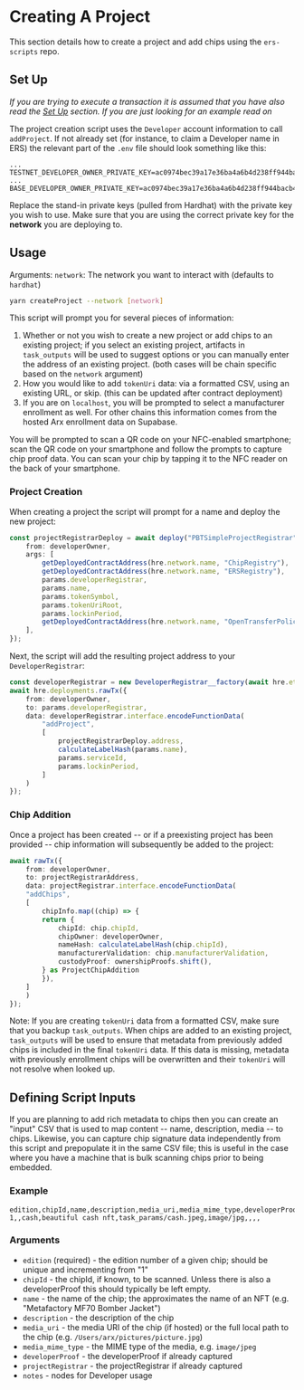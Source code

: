 # Creating A Project
This section details how to create a project and add chips using the `ers-scripts` repo.

## Set Up
_If you are trying to execute a transaction it is assumed that you have also read the [Set Up](setup.md) section. If you are just looking for an example read on_

The project creation script uses the `Developer` account information to call `addProject`. If not already set (for instance, to claim a Developer name in ERS) the relevant part of the `.env` file should look something like this:
```
...
TESTNET_DEVELOPER_OWNER_PRIVATE_KEY=ac0974bec39a17e36ba4a6b4d238ff944bacb478cbed5efcae784d7bf4f2ff80
...
BASE_DEVELOPER_OWNER_PRIVATE_KEY=ac0974bec39a17e36ba4a6b4d238ff944bacb478cbed5efcae784d7bf4f2ff80
```
Replace the stand-in private keys (pulled from Hardhat) with the private key you wish to use. Make sure that you are using the correct private key for the __network__ you are deploying to.

## Usage
Arguments:
`network`: The network you want to interact with (defaults to `hardhat`)

```bash
yarn createProject --network [network]
```

This script will prompt you for several pieces of information:
1. Whether or not you wish to create a new project or add chips to an existing project; if you select an existing project, artifacts in `task_outputs` will be used to suggest options or you can manually enter the address of an existing project. (both cases will be chain specific based on the `network` argument)
2. How you would like to add `tokenUri` data: via a formatted CSV, using an existing URL, or skip. (this can be updated after contract deployment)
3. If you are on `localhost`, you will be prompted to select a manufacturer enrollment as well. For other chains this information comes from the hosted Arx enrollment data on Supabase.

You will be prompted to scan a QR code on your NFC-enabled smartphone; scan the QR code on your smartphone and follow the prompts to capture chip proof data. You can scan your chip by tapping it to the NFC reader on the back of your smartphone.

### Project Creation
When creating a project the script will prompt for a name and deploy the new project:
```typescript
const projectRegistrarDeploy = await deploy("PBTSimpleProjectRegistrar", {
    from: developerOwner,
    args: [
        getDeployedContractAddress(hre.network.name, "ChipRegistry"),
        getDeployedContractAddress(hre.network.name, "ERSRegistry"),
        params.developerRegistrar,
        params.name,
        params.tokenSymbol,
        params.tokenUriRoot,
        params.lockinPeriod,
        getDeployedContractAddress(hre.network.name, "OpenTransferPolicy"),
    ],
});
```
Next, the script will add the resulting project address to your `DeveloperRegistrar`:
```typescript
const developerRegistrar = new DeveloperRegistrar__factory(await hre.ethers.getSigner(developerOwner)).attach(params.developerRegistrar);
await hre.deployments.rawTx({
    from: developerOwner,
    to: params.developerRegistrar,
    data: developerRegistrar.interface.encodeFunctionData(
        "addProject",
        [
            projectRegistrarDeploy.address,
            calculateLabelHash(params.name),
            params.serviceId,
            params.lockinPeriod,
        ]
    )
});
```

### Chip Addition
Once a project has been created -- or if a preexisting project has been provided -- chip information will subsequently be added to the project:
```typescript
await rawTx({
    from: developerOwner,
    to: projectRegistrarAddress,
    data: projectRegistrar.interface.encodeFunctionData(
    "addChips",
    [
        chipInfo.map((chip) => {
        return {
            chipId: chip.chipId,
            chipOwner: developerOwner,
            nameHash: calculateLabelHash(chip.chipId),
            manufacturerValidation: chip.manufacturerValidation,
            custodyProof: ownershipProofs.shift(),
        } as ProjectChipAddition
        }),
    ]
    )
});
```

Note: If you are creating `tokenUri` data from a formatted CSV, make sure that you backup `task_outputs`. When chips are added to an existing project, `task_outputs` will be used to ensure that metadata from previously added chips is included in the final `tokenUri` data. If this data is missing, metadata with previously enrollment chips will be overwritten and their `tokenUri` will not resolve when looked up. 

## Defining Script Inputs
If you are planning to add rich metadata to chips then you can create an "input" CSV that is used to map content -- name, description, media -- to chips. Likewise, you can capture chip signature data independently from this script and prepopulate it in the same CSV file; this is useful in the case where you have a machine that is bulk scanning chips prior to being embedded.

### Example

```
edition,chipId,name,description,media_uri,media_mime_type,developerProof,projectRegistrar,notes
1,,cash,beautiful cash nft,task_params/cash.jpeg,image/jpg,,,,
```

### Arguments

- `edition` (required) - the edition number of a given chip; should be unique and incrementing from "1"
- `chipId` - the chipId, if known, to be scanned. Unless there is also a developerProof this should typically be left empty.
- `name` - the name of the chip; the approximates the name of an NFT (e.g. "Metafactory MF70 Bomber Jacket")
- `description` - the description of the chip
- `media_uri` - the media URI of the chip (if hosted) or the full local path to the chip (e.g. `/Users/arx/pictures/picture.jpg`)
- `media_mime_type` - the MIME type of the media, e.g. `image/jpeg`
- `developerProof` - the developerProof if already captured
- `projectRegistrar` - the projectRegistrar if already captured
- `notes` - nodes for Developer usage

